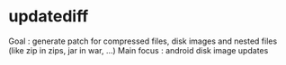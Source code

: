 updatediff
==========

Goal : generate patch for compressed files, disk images and nested files (like zip in zips, jar in war, ...)
Main focus : android disk image updates
